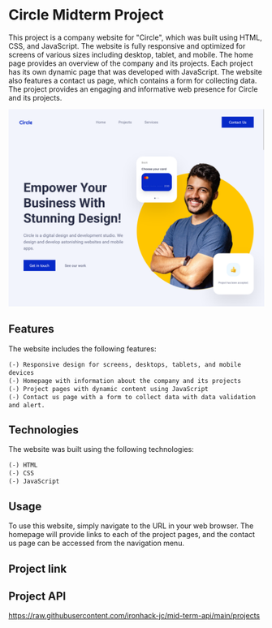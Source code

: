 # Circle Midterm Project

This project is a company website for "Circle", which was built using HTML, CSS, and JavaScript. The website is fully responsive and optimized for screens of various sizes including desktop, tablet, and mobile. The home page provides an overview of the company and its projects. Each project has its own dynamic page that was developed with JavaScript. The website also features a contact us page, which contains a form for collecting data. The project provides an engaging and informative web presence for Circle and its projects.

![Circle home page](/img/circle-home-page.png)

## Features

The website includes the following features:

    (-) Responsive design for screens, desktops, tablets, and mobile devices
    (-) Homepage with information about the company and its projects
    (-) Project pages with dynamic content using JavaScript
    (-) Contact us page with a form to collect data with data validation and alert.

## Technologies

The website was built using the following technologies:

    (-) HTML
    (-) CSS
    (-) JavaScript

## Usage

To use this website, simply navigate to the URL in your web browser. The homepage will provide links to each of the project pages, and the contact us page can be accessed from the navigation menu.

## Project link



## Project API

https://raw.githubusercontent.com/ironhack-jc/mid-term-api/main/projects